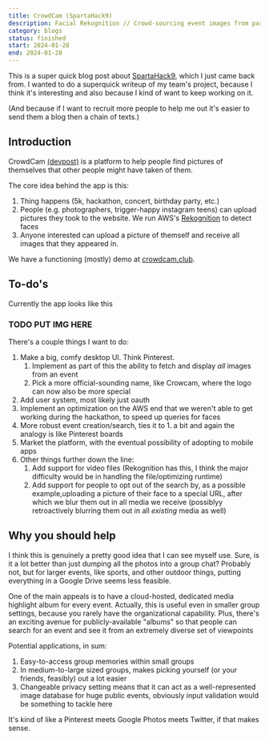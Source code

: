 ```yaml
---
title: CrowdCam (SpartaHack9)
description: Facial Rekognition // Crowd-sourcing event images from participants
category: blogs
status: finished
start: 2024-01-28
end: 2024-01-28
---
```


This is a super quick blog post about [SpartaHack9](https://spartahack.com/), which I just came back from. 
I wanted to do a superquick writeup of my team's project, because I think it's interesting and also because I kind of want to keep working on it. 

(And because if I want to recruit more people to help me out it's easier to send them a blog then a chain of texts.)


## Introduction

CrowdCam [(devpost)](https://devpost.com/software/crowdcam) is a platform to help people find pictures of themselves that other people might have taken of them. 

The core idea behind the app is this: 
1. Thing happens (5k, hackathon, concert, birthday party, etc.)
2. People (e.g. photographers, trigger-happy instagram teens) can upload pictures they took to the website. We run AWS's [Rekognition](https://aws.amazon.com/rekognition/) to detect faces
3. Anyone interested can upload a picture of themself and receive all images that they appeared in.

We have a functioning (mostly) demo at [crowdcam.club](https://crowdcam.club/).


## To-do's

Currently the app looks like this

### TODO PUT IMG HERE

There's a couple things I want to do:
1. Make a big, comfy desktop UI. Think Pinterest. 
    1. Implement as part of this the ability to fetch and display _all_ images from an event
    2. Pick a more official-sounding name, like Crowcam, where the logo can now also be more special
2. Add user system, most likely just oauth
3. Implement an optimization on the AWS end that we weren't able to get working during the hackathon, to speed up queries for faces 
4. More robust event creation/search, ties it to 1. a bit and again the analogy is like Pinterest boards
5. Market the platform, with the eventual possibility of adopting to mobile apps
6. Other things further down the line:
    1. Add support for video files (Rekognition has this, I think the major difficulty would be in handling the file/optimizing runtime)
    2. Add support for people to opt out of the search by, as a possible example,uploading a picture of their face to a special URL, after which we blur them out in all media we receive (possiblyy retroactively blurring them out in all _existing_ media as well)
    

## Why you should help

I think this is genuinely a pretty good idea that I can see myself use. 
Sure, is it a lot better than just dumping all the photos into a group chat? Probably not, but for larger events, like sports, and other outdoor things, putting everything in a Google Drive seems less feasible.

One of the main appeals is to have a cloud-hosted, dedicated media highlight album for every event. 
Actually, this is useful even in smaller group settings, because you rarely have the organizational capability. 
Plus, there's an exciting avenue for publicly-available "albums" so that people can search for an event and see it from an extremely diverse set of viewpoints

Potential applications, in sum:
1. Easy-to-access group memories within small groups
2. In medium-to-large sized groups, makes picking yourself (or your friends, feasibly) out a lot easier
3. Changeable privacy setting means that it can act as a well-represented image database for huge public events, obviously input validation would be something to tackle here

It's kind of like a Pinterest meets Google Photos meets Twitter, if that makes sense.



